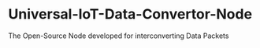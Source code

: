 # Universal-IoT-Data-Convertor-Node
The Open-Source Node developed for interconverting Data Packets
